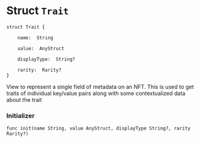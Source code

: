 # Struct `Trait`

```cadence
struct Trait {

    name:  String

    value:  AnyStruct

    displayType:  String?

    rarity:  Rarity?
}
```

View to represent a single field of metadata on an NFT.
This is used to get traits of individual key/value pairs along with some
contextualized data about the trait

### Initializer

```cadence
func init(name String, value AnyStruct, displayType String?, rarity Rarity?)
```


